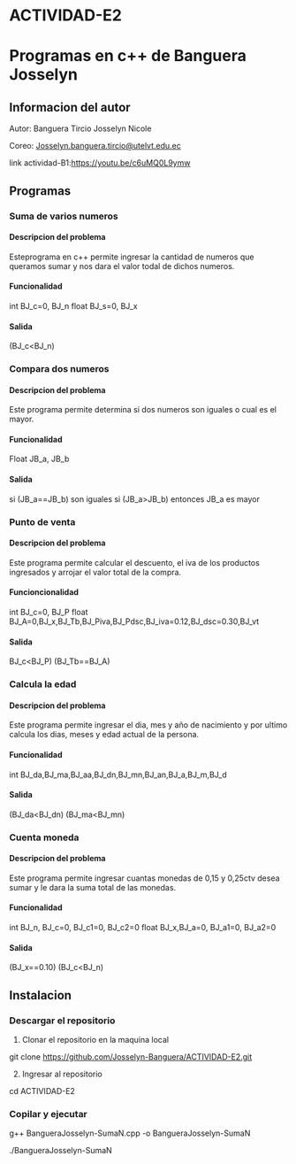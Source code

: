 # ACTIVIDAD-E2


# Programas en c++ de Banguera Josselyn
## Informacion del autor

Autor: Banguera Tircio Josselyn Nicole

Coreo: Josselyn.banguera.tircio@utelvt.edu.ec

link actividad-B1:https://youtu.be/c6uMQ0L9ymw

## Programas
### Suma de varios numeros
#### Descripcion del problema
Esteprograma en c++ permite ingresar la cantidad de numeros que queramos sumar y nos dara el valor todal de dichos numeros.
#### Funcionalidad

int BJ_c=0, BJ_n
float BJ_s=0, BJ_x

#### Salida

(BJ_c<BJ_n)

### Compara dos numeros
#### Descripcion del problema
Este programa permite determina si dos numeros son iguales o cual es el mayor.
#### Funcionalidad

Float JB_a, JB_b


#### Salida

si (JB_a==JB_b) son iguales
si (JB_a>JB_b) entonces JB_a es mayor 

### Punto de venta
#### Descripcion del problema
Este programa permite calcular el descuento, el iva de los productos ingresados y arrojar el valor total de la compra.
#### Funcioncionalidad

int BJ_c=0, BJ_P
float BJ_A=0,BJ_x,BJ_Tb,BJ_Piva,BJ_Pdsc,BJ_iva=0.12,BJ_dsc=0.30,BJ_vt

#### Salida

BJ_c<BJ_P)
(BJ_Tb==BJ_A)


### Calcula la edad
#### Descripcion del problema
Este programa permite ingresar el dia, mes y año de nacimiento y por ultimo calcula los dias, meses y edad actual de la persona.

#### Funcionalidad

int BJ_da,BJ_ma,BJ_aa,BJ_dn,BJ_mn,BJ_an,BJ_a,BJ_m,BJ_d

#### Salida

(BJ_da<BJ_dn)
(BJ_ma<BJ_mn)


### Cuenta moneda
#### Descripcion del problema
Este programa permite ingresar cuantas monedas de 0,15 y 0,25ctv desea sumar y le dara la suma total de las monedas.

#### Funcionalidad

int BJ_n, BJ_c=0, BJ_c1=0, BJ_c2=0
float BJ_x,BJ_a=0, BJ_a1=0, BJ_a2=0

#### Salida

(BJ_x==0.10)
(BJ_c<BJ_n)


## Instalacion
### Descargar el repositorio
1. Clonar el repositorio en la maquina local

git clone https://github.com/Josselyn-Banguera/ACTIVIDAD-E2.git

2. Ingresar al repositorio

cd ACTIVIDAD-E2


### Copilar y ejecutar 

g++ BangueraJosselyn-SumaN.cpp -o BangueraJosselyn-SumaN

./BangueraJosselyn-SumaN

